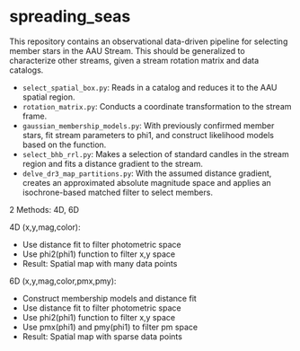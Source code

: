 # spreading_seas

This repository contains an observational data-driven pipeline for selecting member stars in the AAU Stream.
This should be generalized to characterize other streams, given a stream rotation matrix and data catalogs.

- `select_spatial_box.py`: Reads in a catalog and reduces it to the AAU spatial region.
- `rotation_matrix.py`: Conducts a coordinate transformation to the stream frame.
- `gaussian_membership_models.py`: With previously confirmed member stars, fit stream parameters to phi1, and construct likelihood models based on the function.
- `select_bhb_rrl.py`: Makes a selection of standard candles in the stream region and fits a distance gradient to the stream.
- `delve_dr3_map_partitions.py`: With the assumed distance gradient, creates an approximated absolute magnitude space and applies an isochrone-based matched filter to select members.

2 Methods: 4D, 6D

4D (x,y,mag,color):
- Use distance fit to filter photometric space
- Use phi2(phi1) function to filter x,y space
- Result: Spatial map with many data points

6D (x,y,mag,color,pmx,pmy):
- Construct membership models and distance fit
- Use distance fit to filter photometric space
- Use phi2(phi1) function to filter x,y space
- Use pmx(phi1) and pmy(phi1) to filter pm space
- Result: Spatial map with sparse data points
